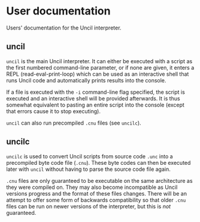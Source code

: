
# User documentation

Users' documentation for the Uncil interpreter.

## uncil

`uncil` is the main Uncil interpreter. It can either be executed with a script
as the first numbered command-line parameter, or if none are given, it enters
a REPL (read-eval-print-loop) which can be used as an interactive shell that
runs Uncil code and automatically prints results into the console.

If a file is executed with the `-i` command-line flag specified, the script
is executed and an interactive shell will be provided afterwards. It is thus
somewhat equivalent to pasting an entire script into the console (except that
errors cause it to stop executing).

`uncil` can also run precompiled `.cnu` files (see `uncilc`).

## uncilc

`uncilc` is used to convert Uncil scripts from source code `.unc` into a
precompiled byte code file (`.cnu`). These byte codes can then be executed
later with `uncil` without having to parse the source code file again.

`.cnu` files are only guaranteed to be executable on the same architecture
as they were compiled on. They may also become incompatible as Uncil versions
progress and the format of these files changes. There will be an attempt to
offer some form of backwards compatibility so that older `.cnu` files can
be run on newer versions of the interpreter, but this is _not_ guaranteed.

